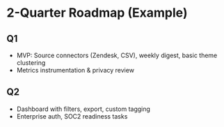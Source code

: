 # 2-Quarter Roadmap (Example)

## Q1
- MVP: Source connectors (Zendesk, CSV), weekly digest, basic theme clustering
- Metrics instrumentation & privacy review

## Q2
- Dashboard with filters, export, custom tagging
- Enterprise auth, SOC2 readiness tasks
